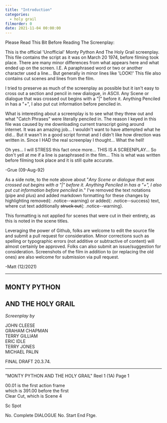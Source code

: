 ```yaml
---
title: "Introduction"
categories:
  - holy grail
filmorder: 0
date: 2021-11-04 00:00:00
---
```


Please Read This Bit Before Reading The Screenplay:

This is the official 'Unofficial' Monty Python And The Holy Grail screenplay. This file contains the script as it was on March 20 1974, before filming took place. There are many minor differences from what appears here and what ended up on the screen. I.E. A paraphrased word or two or another character used a line... But generally in minor lines like 'LOOK!' This file also contains cut scenes and lines from the film.

I tried to preserve as much of the screenplay as possible but it isn't easy to cross out a section and pencil in new dialogue, in ASCII. Any Scene or dialogue that was crossed out begins with a "\|" before it. Anything Penciled in has a "+", I also put cut information before penciled in.

What is interesting about a screenplay is to see what they threw out and what "Catch Phrases" were literally penciled in. The reason I keyed in this file was caused by me downloading current transcript going around internet. It was an amazing job... I wouldn't want to have attempted what he did... But it wasn't in a good script format and I didn't like how direction was written in. Since I HAD the real screenplay I thought... What the hell!

Oh yes... I will STRESS this fact once more... THIS IS A SCREENPLAY... So don't yell at me if a line is paraphrased in the film... This is what was written before filming took place and it is still quite accurate.

-Grue (09-Aug-92)

As a side note, to the note above about "_Any Scene or dialogue that was crossed out begins with a "\|" before it. Anything Penciled in has a "+", I also put cut information before penciled in._" I've removed the text notations (pipe and plus) and added markdown formatting for these changes by highlighting <span>removed</span>{: .notice--warning} or <span>added</span>{: .notice--success} text, where cut text additionally <span>~~struck out~~</span>{: .notice--warning}.

This formatting is not applied for scenes that were cut in their entirety, as this is noted in the scene titles.

Leveraging the power of Github, folks are welcome to edit the source file and submit a pull request for consideration. Minor corrections such as spelling or typographic errors (not additive or subtractive of content) will almost certainly be approved. Folks can also submit an issue/suggestion for consideration. Screenshots of the film in addition to (or replacing the old ones) are also welcome for submission via pull request.

-Matt (12/2021)

---

## MONTY PYTHON
## AND THE HOLY GRAIL

_Screenplay by_

JOHN CLEESE\
GRAHAM CHAPMAN\
TERRY GILLIAM\
ERIC IDLE\
TERRY JONES\
MICHAEL PALIN

FINAL DRAFT 20.3.74.

---

"MONTY PYTHON AND THE HOLY GRAIL" Reel 1 (1A) Page 1

00.01 is the first action frame\
which is 391.00 before the first\
Clear Cut, which is Scene 4

Sc Spot

No. Complete DIALOGUE No. Start End Ftge. 